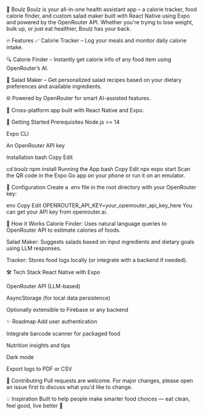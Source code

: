 
🥗 Boulz
Boulz is your all-in-one health assistant app – a calorie tracker, food calorie finder, and custom salad maker built with React Native using Expo and powered by the OpenRouter API. Whether you're trying to lose weight, bulk up, or just eat healthier, Boulz has your back.

🔥 Features
✅ Calorie Tracker – Log your meals and monitor daily calorie intake.

🔍 Calorie Finder – Instantly get calorie info of any food item using OpenRouter’s AI.

🥗 Salad Maker – Get personalized salad recipes based on your dietary preferences and available ingredients.

🌐 Powered by OpenRouter for smart AI-assisted features.

📱 Cross-platform app built with React Native and Expo.

🚀 Getting Started
Prerequisites
Node.js >= 14

Expo CLI

An OpenRouter API key

Installation
bash
Copy
Edit

cd boulz
npm install
Running the App
bash
Copy
Edit
npx expo start
Scan the QR code in the Expo Go app on your phone or run it on an emulator.

🔑 Configuration
Create a .env file in the root directory with your OpenRouter key:

env
Copy
Edit
OPENROUTER_API_KEY=your_openrouter_api_key_here
You can get your API key from openrouter.ai.

🧠 How it Works
Calorie Finder: Uses natural language queries to OpenRouter API to estimate calories of foods.

Salad Maker: Suggests salads based on input ingredients and dietary goals using LLM responses.

Tracker: Stores food logs locally (or integrate with a backend if needed).

🛠 Tech Stack
React Native with Expo

OpenRouter API (LLM-based)

AsyncStorage (for local data persistence)

Optionally extensible to Firebase or any backend

✨ Roadmap
 Add user authentication

 Integrate barcode scanner for packaged food

 Nutrition insights and tips

 Dark mode

 Export logs to PDF or CSV

🤝 Contributing
Pull requests are welcome. For major changes, please open an issue first to discuss what you'd like to change.

💡 Inspiration
Built to help people make smarter food choices — eat clean, feel good, live better 💚


